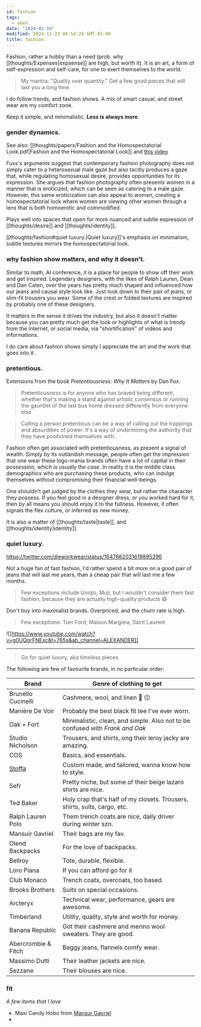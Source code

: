 ```yaml
---
id: fashion
tags:
  - seed
date: "2024-02-19"
modified: 2024-12-23 08:54:29 GMT-05:00
title: fashion.
---
```


Fashion, rather a hobby than a need (prob. why [[thoughts/Expenses|expsense]] are high, but worth it). It is an art, a form of self-expression and self-care, for one to exert themselves to the world.

> My mantra: "Quality over quantity." Get a few good pieces that will last you a long time.

I do follow trends, and fashion shows. A mix of smart casual, and street wear are my comfort zone.

Keep it simple, and minimalistic. **Less is always more**.

### gender dynamics.

See also: [[thoughts/papers/Fashion and the Homospectatorial Look.pdf|Fashion and the Homospectatorial Look]] and [this video](https://www.youtube.com/watch?v=DA2PqBAyGqI&t=454s&ab_channel=oliSUNvia)

Fuss's arguments suggest that contemporary fashion photography does not simply cater to a heterosexual male gaze but also tacitly produces a gaze that, while regulating homosexual desire, provides opportunities for its expression. She argues that fashion photography often presents women in a manner that is eroticized, which can be seen as catering to a male gaze. However, this same eroticization can also appeal to women, creating a homospectatorial look where women are viewing other women through a lens that is both homoerotic and commodified.

Plays well into spaces that open for more nuanced and subtle expression of [[thoughts/desire]] and [[thoughts/identity]].

[[thoughts/fashion#quiet luxury.|Quiet luxury]]'s emphasis on minimalism, subtle textures mirrors the homospectatorial look.

### why fashion show matters, and why it doesn't.

Similar to math, AI conference, it is a place for people to show off their work and get inspired. Legendary designers, with the likes of Ralph Lauren, Dean and Dan Caten, over the years has pretty much shaped and influenced how our jeans and causal style look like. Just look down to their pair of jeans, or slim-fit trousers you wear. Some of the crest or folded textures are inspired by probably one of these designers.

It matters in the sense it drives the industry, but also it doesn't matter because you can pretty much get the look or highlights of what is trendy from the internet, or social media, via "shortification" of videos and informations.

I do care about fashion shows simply I appreciate the art and the work that goes into it.

### pretentious.

Extensions from the book _Pretentiousness: Why It Matters_ by Dan Fox.

> Pretentiousness is for anyone who has braved being different, whether that's making a stand against artistic consensus or running the gauntlet of the last bus home dressed differently from everyone else

> Calling a person pretentious can be a way of calling out the trappings and absurdities of power. It's a way of undermining the authority that they have positioned themselves with.

Fashion often get associated with pretentiousness, as present a signal of wealth. Simply by its outlandish message, people often get the impression that one wear these logo-mania brands often have a lot of capital in their possession, _which is usually the case_. In reality it is the middle class demographics who are purchasing these products, who can indulge themselves without compromising their financial well-beings.

One shouldn't get judged by the clothes they wear, but rather the character they possess. If you feel good in a designer dress, or you worked hard for it, then by all means you should enjoy it to the fullness. However, it often signals the flex culture, or inferred as new money.

It is also a matter of [[thoughts/taste|taste]], and [[thoughts/identity|identity]].

### quiet luxury.

https://twitter.com/dieworkwear/status/1647662031619895296

Not a huge fan of fast fashion, I'd rather spend a bit more on a good pair of jeans that will last me years, than a cheap pair that will last me a few months.

> Few exceptions include Uniqlo, Muji, but I wouldn't consider them fast fashion, because they are actually high-quality products 😄

Don't buy into maximalist brands. Overpriced, and the churn rate is high.

> Few exceptions: Tom Ford, Maison Margiela, Saint Laurent

![[https://www.youtube.com/watch?v=g0UQgrFNExc&t=765s&ab_channel=ALEXANDER]]

---

> Go for quiet luxury, aka timeless pieces

The following are few of favourite brands, in no particular order:

| Brand                                   | Genre of clothing to get                                                      |
| --------------------------------------- | ----------------------------------------------------------------------------- |
| Brunello Cucinelli                      | Cashmere, wool, and linen 🤌 😗                                               |
| Manière De Voir                         | Probably the best black fit tee I've ever worn.                               |
| Oak + Fort                              | Minimalistic, clean, and simple. Also not to be confused with _Frank and Oak_ |
| Studio Nicholson                        | Trousers, and shirts, ong their leroy jacky are amazing.                      |
| COS                                     | Basics, and essentials.                                                       |
| [Stoffa](https://stoffa.co/pages/store) | Custom made, and tailored, wanna know how to style.                           |
| Sefr                                    | Pretty niche, but some of their beige lazaro shirts are nice.                 |
| Ted Baker                               | Holy crap that's half of my closets. Trousers, shirts, suits, cargo, etc.     |
| Ralph Lauren Polo                       | Them trench coats are nice, daily driver during winter szn.                   |
| Mansuir Gavriel                         | Their bags are my fav.                                                        |
| Olend Backpacks                         | For the love of backpacks.                                                    |
| Bellroy                                 | Tote, durable, flexible.                                                      |
| Loro Piana                              | If you can afford go for it                                                   |
| Club Monaco                             | Trench coats, overcoats, too based.                                           |
| Brooks Brothers                         | Suits on special occasions.                                                   |
| Arcteryx                                | Technical wear, performance, gears are awesome.                               |
| Timberland                              | Utility, quality, style and worth for money.                                  |
| Banana Republic                         | Got their cashmere and merino wool sweaters. They are good.                   |
| Abercrombie & Fitch                     | Baggy jeans, flannels comfy wear.                                             |
| Massimo Dutti                           | Their leather jackets are nice.                                               |
| Sezzane                                 | Their blouses are nice.                                                       |

### fit

_A few items that I love_

- Maxi Candy Hobo from [Mansur Gavriel](https://www.mansurgavriel.com/products/maxi-candy-bag-black)
-
